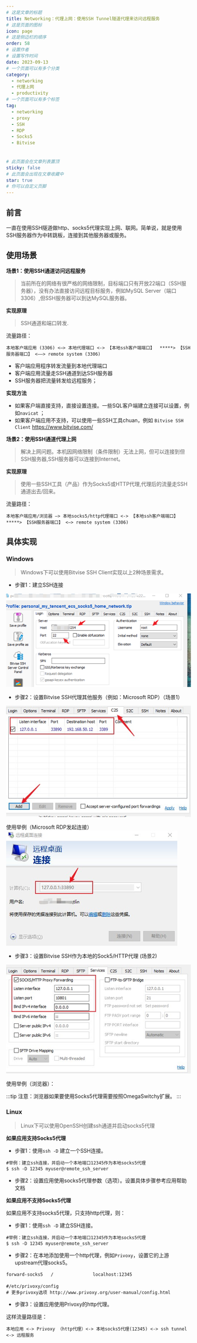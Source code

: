 ```yaml
---
# 这是文章的标题
title: Networking：代理上网：使用SSH Tunnel隧道代理来访问远程服务
# 这是页面的图标
icon: page
# 这是侧边栏的顺序
order: 58
# 设置作者
# 设置写作时间
date: 2023-09-13
# 一个页面可以有多个分类
category:
  - networking
  - 代理上网
  - productivity
# 一个页面可以有多个标签
tag:
  - networking
  - proxy
  - SSH
  - RDP
  - Socks5
  - Bitvise

  
# 此页面会在文章列表置顶
sticky: false
# 此页面会出现在文章收藏中
star: true
# 你可以自定义页脚
---
```




## 前言

一直在使用SSH隧道做http、socks5代理实现上网、联网。简单说，就是使用SSH服务器作为中转跳板，连接到其他服务器或服务。



## 使用场景

**场景1：使用SSH通道访问远程服务**

> 当前所在的网络有很严格的网络限制，目标端口只有开放22端口（SSH服务器），没有办法直接访问远程目标服务，例如MySQL Server（端口3306）,但SSH服务器可以到达MySQL服务器。

**实现原理**

> SSH通道和端口转发.

流量路径：

```
本地客户端应用 (3306) <—> 本地代理端口 <-> 【本地ssh客户端端口】  *****> 【SSH服务器端口】 <——> remote system (3306)
```

- 客户端应用程序转发流量到本地代理端口
- 客户端应用流量走SSH通道到达SSH服务器
- SSH服务器把流量转发给远程服务；

**实现方法**

- 如果客户端直接支持，直接设置连接。一些SQL客户端建立连接可以设置，例如`navicat` ；
- 如果客户端应用不支持，可以使用一些SSH工具chuan，例如 `Bitvise SSH Client` https://www.bitvise.com/ 


**场景2：使用SSH通道代理上网**

> 解决上网问题。本机因网络限制（条件限制）无法上网，但可以连接到但SSH服务器,SSH服务器可以连接到Internet。

**实现原理**

> 使用一些SSH工具（产品）作为Socks5或HTTP代理,代理后的流量走SSH通道出去/回来。

流量路径：

```
本地客户端应用/浏览器 —> 本地socks5/http代理端口 <-> 【本地ssh客户端端口】  *****> 【SSH服务器端口】 <—> remote system (3306)
```

## 具体实现

### Windows

> Windows下可以使用Bitvise SSH Client实现以上2种场景需求。

- 步骤1：建立SSH连接


![Establish a ssh conn](../../PostImages/post58_ssh_tun_ssh_login.png)

 - 步骤2：设置Bitvise SSH代理其他服务（例如：Microsoft RDP）（场景1）

![client-to-server](../../PostImages/post58_proxies_ssh_tun_bitvise_client2server.jpg)

使用举例（Microsoft RDP发起连接）
![Remote Desktop connection](../../PostImages/post58_proxies_ssh_tun_bitvise_client2server_rdp.jpg)


 - 步骤3：设置Bitvise SSH作为本地的Sock5/HTTP代理 (场景2)

 ![socks5 settings](../../PostImages/post58_proxies_ssh_tun_bitvise_socks5.jpg)

使用举例（浏览器）：

:::tip
注意：浏览器如果要使用Socks5代理需要按照OmegaSwitchy扩展。
:::


### Linux

> Linux下可以使用OpenSSH创建ssh通道并启动socks5代理

**如果应用支持Socks5代理**

- 步骤1：使用`ssh -D` 建立一个SSH连接。

```
#举例：建立ssh连接，并启动一个本地端口12345作为本地socks5代理
$ ssh -D 12345 myuser@remote_ssh_server
```

- 步骤2：设置应用使用socks5代理参数（选项）。设置具体步骤参考应用帮助文档

**如果应用不支持Socks5代理**

如果应用不支持socks5代理，只支持http代理，则：

- 步骤1：使用`ssh -D` 建立SSH连接。

```
#举例：建立ssh连接，并启动一个本地端口12345作为本地socks5代理
$ ssh -D 12345 myuser@remote_ssh_server
```

- 步骤2：在本地添加使用一个http代理，例如`Privoxy`，设置它的上游upstream代理socks5。

```
forward-socks5   /               localhost:12345

#/etc/privoxy/config
# 更多privoxy选项 http://www.privoxy.org/user-manual/config.html
```
- 步骤3：设置应用使用Privoxy的http代理。


这样流量路径是：
```
本地应用 <-> Privoxy （http代理）<-> 本地socks5代理(12345) <-> ssh tunnel <-> 远程服务
```


